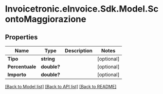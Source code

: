 # Invoicetronic.eInvoice.Sdk.Model.ScontoMaggiorazione

## Properties

Name | Type | Description | Notes
------------ | ------------- | ------------- | -------------
**Tipo** | **string** |  | [optional] 
**Percentuale** | **double?** |  | [optional] 
**Importo** | **double?** |  | [optional] 

[[Back to Model list]](../README.md#documentation-for-models) [[Back to API list]](../README.md#documentation-for-api-endpoints) [[Back to README]](../README.md)

